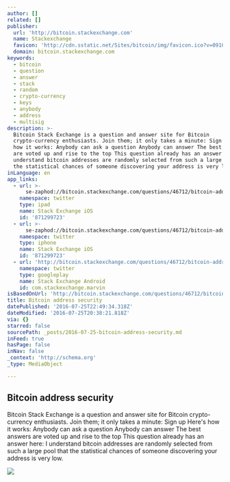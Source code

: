 ```yaml
---
author: []
related: []
publisher:
  url: 'http://bitcoin.stackexchange.com'
  name: Stackexchange
  favicon: 'http://cdn.sstatic.net/Sites/bitcoin/img/favicon.ico?v=0910168c5c65'
  domain: bitcoin.stackexchange.com
keywords:
  - bitcoin
  - question
  - answer
  - stack
  - random
  - crypto-currency
  - keys
  - anybody
  - address
  - multisig
description: >-
  Bitcoin Stack Exchange is a question and answer site for Bitcoin
  crypto-currency enthusiasts. Join them; it only takes a minute: Sign up Here's
  how it works: Anybody can ask a question Anybody can answer The best answers
  are voted up and rise to the top This question already has an answer here: I
  understand bitcoin addresses are randomly selected from such a large pool that
  the statistical chances of someone discovering your address is very low.
inLanguage: en
app_links:
  - url: >-
      se-zaphod://bitcoin.stackexchange.com/questions/46712/bitcoin-address-security
    namespace: twitter
    type: ipad
    name: Stack Exchange iOS
    id: '871299723'
  - url: >-
      se-zaphod://bitcoin.stackexchange.com/questions/46712/bitcoin-address-security
    namespace: twitter
    type: iphone
    name: Stack Exchange iOS
    id: '871299723'
  - url: 'http://bitcoin.stackexchange.com/questions/46712/bitcoin-address-security'
    namespace: twitter
    type: googleplay
    name: Stack Exchange Android
    id: com.stackexchange.marvin
isBasedOnUrl: 'http://bitcoin.stackexchange.com/questions/46712/bitcoin-address-security'
title: Bitcoin address security
datePublished: '2016-07-25T22:49:34.318Z'
dateModified: '2016-07-25T20:38:21.818Z'
via: {}
starred: false
sourcePath: _posts/2016-07-25-bitcoin-address-security.md
inFeed: true
hasPage: false
inNav: false
_context: 'http://schema.org'
_type: MediaObject

---
```

<article style=""><h1>Bitcoin address security</h1><p>Bitcoin Stack Exchange is a question and answer site for Bitcoin crypto-currency enthusiasts. Join them; it only takes a minute: Sign up Here's how it works: Anybody can ask a question Anybody can answer The best answers are voted up and rise to the top This question already has an answer here: I understand bitcoin addresses are randomly selected from such a large pool that the statistical chances of someone discovering your address is very low.</p><img src="http://cdn.sstatic.net/Sites/bitcoin/img/apple-touch-icon.png?v=a43e5a337e6b&amp;a" /></article>
